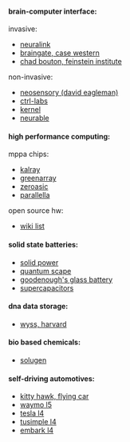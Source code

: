 #### brain-computer interface:
invasive:
* [neuralink](https://www.neuralink.com/)
* [braingate, case western](https://engineering.case.edu/groups/BrainGate2/node/11)
* [chad bouton, feinstein institute](https://www.youtube.com/watch?v=BPI7XWPSbS4)

non-invasive:
* [neosensory (david eagleman)](https://neosensory.com/)
* [ctrl-labs](https://www.ctrl-labs.com/)
* [kernel](https://www.kernel.co/)
* [neurable](https://www.neurable.com/)


#### high performance computing:
mppa chips:
* [kalray](https://www.kalrayinc.com/)
* [greenarray](http://www.greenarraychips.com/)
* [zeroasic](https://www.zeroasic.com/)
* [parallella](https://www.parallella.org/board/)

open source hw:
* [wiki list](https://en.wikipedia.org/wiki/List_of_open-source_computing_hardware)

#### solid state batteries:
* [solid power](https://www.solidpowerbattery.com/#ourSolution)
* [quantum scape](https://www.quantumscape.com/)
* [goodenough's glass battery](https://spectrum.ieee.org/energywise/energy/batteries-storage/john-goodenough-glass-battery-news-hydroquebec)
* [supercapacitors](https://www.chemistryworld.com/news/power-hungry-tesla-picks-up-supercapacitor-maker-/3010215.article)


#### dna data storage:
* [wyss, harvard](https://wyss.harvard.edu/technology/dna-data-storage/)


#### bio based chemicals:
* [solugen](https://www.solugentech.com/about.html)


#### self-driving automotives:
* [kitty hawk, flying car](https://kittyhawk.aero/heaviside/)
* [waymo l5](https://waymo.com/)
* [tesla l4](https://www.tesla.com/semi)
* [tusimple l4](https://www.tusimple.com/)
* [embark l4](https://embarktrucks.com/)



